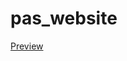 # pas_website

[Preview](https://htmlpreview.github.io/?https://raw.githubusercontent.com/sanjyalsmriti/toast/master/index.html)
